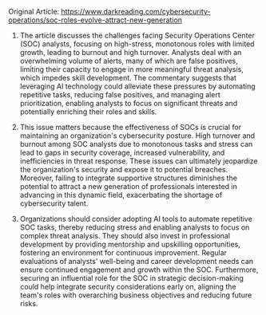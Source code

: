 Original Article: https://www.darkreading.com/cybersecurity-operations/soc-roles-evolve-attract-new-generation

1) The article discusses the challenges facing Security Operations Center (SOC) analysts, focusing on high-stress, monotonous roles with limited growth, leading to burnout and high turnover. Analysts deal with an overwhelming volume of alerts, many of which are false positives, limiting their capacity to engage in more meaningful threat analysis, which impedes skill development. The commentary suggests that leveraging AI technology could alleviate these pressures by automating repetitive tasks, reducing false positives, and managing alert prioritization, enabling analysts to focus on significant threats and potentially enriching their roles and skills.

2) This issue matters because the effectiveness of SOCs is crucial for maintaining an organization's cybersecurity posture. High turnover and burnout among SOC analysts due to monotonous tasks and stress can lead to gaps in security coverage, increased vulnerability, and inefficiencies in threat response. These issues can ultimately jeopardize the organization's security and expose it to potential breaches. Moreover, failing to integrate supportive structures diminishes the potential to attract a new generation of professionals interested in advancing in this dynamic field, exacerbating the shortage of cybersecurity talent.

3) Organizations should consider adopting AI tools to automate repetitive SOC tasks, thereby reducing stress and enabling analysts to focus on complex threat analysis. They should also invest in professional development by providing mentorship and upskilling opportunities, fostering an environment for continuous improvement. Regular evaluations of analysts' well-being and career development needs can ensure continued engagement and growth within the SOC. Furthermore, securing an influential role for the SOC in strategic decision-making could help integrate security considerations early on, aligning the team's roles with overarching business objectives and reducing future risks.